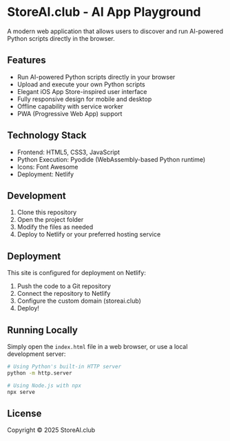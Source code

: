 # StoreAI.club - AI App Playground

A modern web application that allows users to discover and run AI-powered Python scripts directly in the browser.

## Features

- Run AI-powered Python scripts directly in your browser
- Upload and execute your own Python scripts
- Elegant iOS App Store-inspired user interface
- Fully responsive design for mobile and desktop
- Offline capability with service worker
- PWA (Progressive Web App) support

## Technology Stack

- Frontend: HTML5, CSS3, JavaScript
- Python Execution: Pyodide (WebAssembly-based Python runtime)
- Icons: Font Awesome
- Deployment: Netlify

## Development

1. Clone this repository
2. Open the project folder
3. Modify the files as needed
4. Deploy to Netlify or your preferred hosting service

## Deployment

This site is configured for deployment on Netlify:

1. Push the code to a Git repository
2. Connect the repository to Netlify
3. Configure the custom domain (storeai.club)
4. Deploy!

## Running Locally

Simply open the `index.html` file in a web browser, or use a local development server:

```bash
# Using Python's built-in HTTP server
python -m http.server

# Using Node.js with npx
npx serve
```

## License

Copyright © 2025 StoreAI.club 